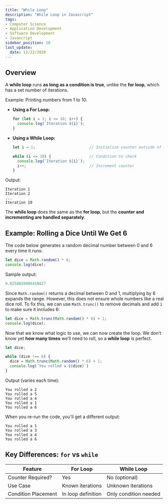 ```yaml
---
title: "While Loop"
description: "While Loop in Javascript"
tags: 
- Computer Science
- Application Development
- Software Development
- Javascript
sidebar_position: 18
last_update:
  date: 12/22/2020
---
```



## Overview 

A **while loop** runs **as long as a condition is true**, unlike the **for loop**, which has a set number of iterations.

Example: Printing numbers from 1 to 10.

- **Using a For Loop:**

    ```javascript
    for (let i = 1; i <= 10; i++) {
      console.log(`Iteration ${i}`);
    }
    ```

- **Using a While Loop:**

    ```javascript
    let i = 1;                        // Initialize counter outside of the loop

    while (i <= 10) {                 // Condition to check
      console.log(`Iteration ${i}`);
      i++;                            // Increment counter
    }
    ```

Output:

```
Iteration 1
Iteration 2
...
Iteration 10
```

The **while loop** does the same as the **for loop**, but the **counter and incrementing are handled separately**.


## Example: Rolling a Dice Until We Get 6  

The code below generates a random decimal number between 0 and 6 every time it runs:  

```js
let dice = Math.random() * 6;
console.log(dice);
```  

Sample output:

```js
0.8258020006410827 
```

Since `Math.random()` returns a decimal between 0 and 1, multiplying by 6 expands the range. However, this does not ensure whole numbers like a real dice roll. To fix this, we can use `Math.trunc()` to remove decimals and add `1` to make sure it includes 6:  

```js
let dice = Math.trunc(Math.random() * 6) + 1;
console.log(dice);
```  

Now that we know what logic to use, we can now create the loop. We don’t know yet **how many times** we’ll need to roll, so a **while loop** is perfect. 

```javascript
let dice;

while (dice !== 6) {
  dice = Math.trunc(Math.random() * 6) + 1;
  console.log(`You rolled a ${dice}`)
}
```

Output (varies each time):

```
You rolled a 2
You rolled a 5
You rolled a 4
You rolled a 1
You rolled a 6
```

When you re-run the code, you'll get a different output:

```
You rolled a 1
You rolled a 3
You rolled a 4
You rolled a 6  
```

## Key Differences: `for` vs `while`

| Feature         | For Loop                 | While Loop                |
|---------------|----------------------|----------------------|
| Counter Required? | Yes                     | No (optional)         |
| Use Case        | Known iterations      | Unknown iterations  |
| Condition Placement | In loop definition  | Only condition needed |
